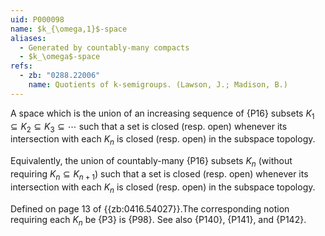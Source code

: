 ```yaml
---
uid: P000098
name: $k_{\omega,1}$-space
aliases:
  - Generated by countably-many compacts
  - $k_\omega$-space
refs:
  - zb: "0288.22006"
    name: Quotients of k-semigroups. (Lawson, J.; Madison, B.)
---
```


A space which is the union of an increasing sequence of {P16} subsets
$K_1\subseteq K_2 \subseteq K_3 \subseteq \cdots$ such that a set is closed (resp. open) whenever
its intersection with each $K_n$ is closed (resp. open) in the subspace topology.

Equivalently, the union of countably-many
{P16} subsets $K_n$ (without requiring
$K_n\subseteq K_{n+1}$)
such that a set is closed (resp. open) whenever
its intersection with each $K_n$ is closed (resp. open) in the subspace topology.

Defined on page 13 of {{zb:0416.54027}}.The corresponding notion requiring each $K_n$
be {P3} is {P98}.
See also {P140}, {P141}, and {P142}.
